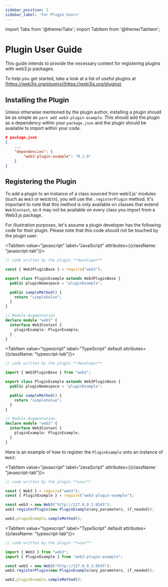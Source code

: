 ```yaml
---
sidebar_position: 3
sidebar_label: 'For Plugin Users'
---
```


import Tabs from '@theme/Tabs';
import TabItem from '@theme/TabItem';

# Plugin User Guide

This guide intends to provide the necessary context for registering plugins with web3.js packages.

To help you get started, take a look at a list of useful plugins at [https://web3js.org/plugins](https://web3js.org/plugins)

## Installing the Plugin

Unless otherwise mentioned by the plugin author, installing a plugin should be as simple as `yarn add web3-plugin-example`. This should add the plugin as a dependency within your `package.json` and the plugin should be available to import within your code.

```json
# package.json
{
	...
	"dependencies": {
		"web3-plugin-example": "0.1.0"
	}
}
```

## Registering the Plugin

To add a plugin to an instance of a class sourced from web3.js' modules (such as `Web3` or `Web3Eth`), you will use the `.registerPlugin` method. It's important to note that this method is only available on classes that extend `Web3Context`, so it may not be available on every class you import from a Web3.js package.

For illustration purposes, let's assume a plugin developer has the following code for their plugin. Please note that this code should not be touched by the plugin user:

<Tabs groupId="prog-lang" queryString>

  <TabItem value="javascript" label="JavaScript"
  	attributes={{className: "javascript-tab"}}>

```typescript
// code written by the plugin **developer**

const { Web3PluginBase } = require("web3");

export class PluginExample extends Web3PluginBase {
  public pluginNamespace = "pluginExample";

  public sampleMethod() {
    return "simpleValue";
  }
}

// Module Augmentation
declare module "web3" {
  interface Web3Context {
    pluginExample: PluginExample;
  }
}
```

  </TabItem>
  
  <TabItem value="typescript" label="TypeScript" default 
  	attributes={{className: "typescript-tab"}}>


```typescript
// code written by the plugin **developer**

import { Web3PluginBase } from "web3";

export class PluginExample extends Web3PluginBase {
  public pluginNamespace = "pluginExample";

  public sampleMethod() {
    return "simpleValue";
  }
}

// Module Augmentation
declare module "web3" {
  interface Web3Context {
    pluginExample: PluginExample;
  }
}
```

  </TabItem>
</Tabs>

Here is an example of how to register the `PluginExample` onto an instance of `Web3`:

<Tabs groupId="prog-lang" queryString>

  <TabItem value="javascript" label="JavaScript"
  	attributes={{className: "javascript-tab"}}>

```javascript
// code written by the plugin **user**

const { Web3 } = require("web3");
const { PluginExample } = require("web3-plugin-example");

const web3 = new Web3("http://127.0.0.1:8545");
web3.registerPlugin(new PluginExample(any_parameters, if_needed));

web3.pluginExample.sampleMethod();
```

  </TabItem>
  
  <TabItem value="typescript" label="TypeScript" default 
  	attributes={{className: "typescript-tab"}}>


```typescript
// code written by the plugin **user**

import { Web3 } from "web3";
import { PluginExample } from "web3-plugin-example";

const web3 = new Web3("http://127.0.0.1:8545");
web3.registerPlugin(new PluginExample(any_parameters, if_needed));

web3.pluginExample.sampleMethod();
```

  </TabItem>
</Tabs>